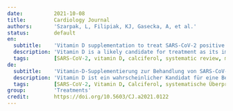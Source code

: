 ```yaml
---
date:          2021-10-08
title:         Cardiology Journal
authors:       'Szarpak, L, Filipiak, KJ, Gasecka, A, et al.'
status:        default
en:
  subtitle:    'Vitamin D supplementation to treat SARS-CoV-2 positive patients. Evidence from meta-analysis'
  description: 'Vitamin D is a likely candidate for treatment as its immune modulating characteristics have effects on coronavirus disease 2019 (COVID-19) patients. It was  sought herein, to summarize the studies published to date regarding the vitamin D supplementation to treat severe acute respiratory syndrome coronavirus 2 (SARS-CoV-2) positive patients.'
  tags:        [SARS-CoV-2, vitamin D, calciferol, systematic review, meta-analysis]
de:
  subtitle:    'Vitamin-D-Supplementierung zur Behandlung von SARS-CoV-2-positiven Patienten. Evidenz aus einer Meta-Analyse'
  description: 'Vitamin D ist ein wahrscheinlicher Kandidat für eine Behandlung, da seine immunmodulierenden Eigenschaften Auswirkungen auf Patienten mit der Coronavirus-Krankheit 2019 (COVID-19) haben. Es wurde versucht, die bisher veröffentlichten Studien über die Vitamin-D-Supplementierung zur Behandlung von Patienten mit schwerem akuten respiratorischen Syndrom und Coronavirus 2 (SARS-CoV-2) zusammenzufassen.' 
  tags:        [SARS-CoV-2, Vitamin D, Calciferol, systematische Überprüfung, Meta-Analyse]
group:         'Treatments'
credit:        https://doi.org/10.5603/CJ.a2021.0122
---
```

